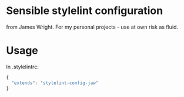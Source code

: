 # Sensible stylelint configuration 

from James Wright.  For my personal projects - use at own risk as fluid.

# Usage

In .stylelintrc:

```javascript
{
  "extends": "stylelint-config-jaw"
}
```


